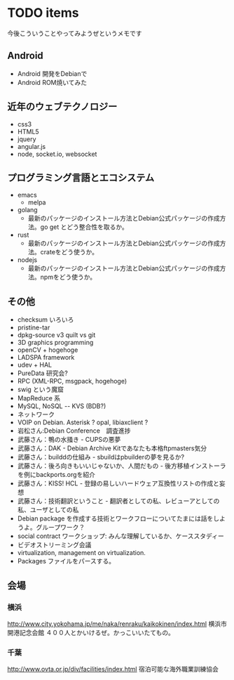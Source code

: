 # TODO items

今後こういうことやってみようぜというメモです

## Android

- Android 開発をDebianで
- Android ROM焼いてみた

## 近年のウェブテクノロジー

- css3
- HTML5
- jquery
- angular.js
- node, socket.io, websocket

## プログラミング言語とエコシステム

- emacs
  - melpa
- golang
  - 最新のパッケージのインストール方法とDebian公式パッケージの作成方法。go get とどう整合性を取るか。
- rust
  - 最新のパッケージのインストール方法とDebian公式パッケージの作成方法。crateをどう使うか。
- nodejs
  - 最新のパッケージのインストール方法とDebian公式パッケージの作成方法。npmをどう使うか。

## その他
- checksum いろいろ
- pristine-tar
- dpkg-source v3 quilt vs git
- 3D graphics programming 
- openCV + hogehoge
- LADSPA framework
- udev + HAL
- PureData 研究会?
- RPC (XML-RPC, msgpack, hogehoge)
- swig という魔窟
- MapReduce 系
- MySQL, NoSQL -- KVS (BDB?) 
- ネットワーク
- VOIP on Debian. Asterisk ? opal, libiaxclient ?
- 岩松さん:Debian Conference　調査進捗
- 武藤さん：鴨の水掻き - CUPSの悪夢
- 武藤さん：DAK - Debian Archive Kitであなたも本格ftpmasters気分
- 武藤さん：builddの仕組み - sbuildはpbuilderの夢を見るか?
- 武藤さん：後ろ向きもいいじゃないか、人間だもの - 後方移植インストーラを例にbackports.orgを紹介
- 武藤さん：KISS! HCL - 登録の易しいハードウェア互換性リストの作成と妄想
- 武藤さん：技術翻訳ということ - 翻訳者としての私、レビューアとしての
   私、ユーザとしての私
- Debian package を作成する技術とワークフローについてたまには話をしよ
   うよ。グループワーク？
- social contract ワークショップ: みんな理解しているか、ケーススタディー
- ビデオストリーミング会議
- virtualization, management on virtualization.
- Packages ファイルをパースする。

## 会場

### 横浜

http://www.city.yokohama.jp/me/naka/renraku/kaikokinen/index.html
横浜市開港記念会館
４００人とかいけるぜ。かっこいいたてもの。

### 千葉

http://www.ovta.or.jp/div/facilities/index.html
宿泊可能な海外職業訓練協会
